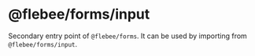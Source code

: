 # @flebee/forms/input

Secondary entry point of `@flebee/forms`. It can be used by importing from `@flebee/forms/input`.
